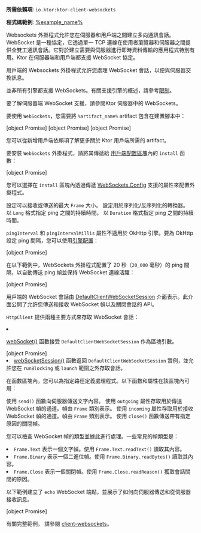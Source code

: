 <topic xmlns:xsi="http://www.w3.org/2001/XMLSchema-instance"
       xsi:noNamespaceSchemaLocation="https://resources.jetbrains.com/writerside/1.0/topic.v2.xsd"
       id="client-websockets" title="Ktor 用戶端的 WebSockets">
<show-structure for="chapter" depth="3"/>
<primary-label ref="client-plugin"/>
<var name="example_name" value="client-websockets"/>
<var name="artifact_name" value="ktor-client-websockets"/>
<tldr>
    <p>
        <b>所需依賴項</b>: <code>io.ktor:ktor-client-websockets</code>
    </p>
<p>
    <b>程式碼範例</b>:
    <a href="https://github.com/ktorio/ktor-documentation/tree/%ktor_version%/codeSnippets/snippets/%example_name%">
        %example_name%
    </a>
</p>
</tldr>
<link-summary>
    Websockets 外掛程式允許您在伺服器和用戶端之間建立多向通訊會話。
</link-summary>
<snippet id="websockets-description">
WebSocket 是一種協定，它透過單一 TCP 連線在使用者瀏覽器和伺服器之間提供全雙工通訊會話。它對於建立需要與伺服器進行即時資料傳輸的應用程式特別有用。Ktor 在伺服器端和用戶端都支援 WebSocket 協定。
</snippet>
<p>用戶端的 Websockets 外掛程式允許您處理 WebSocket 會話，以便與伺服器交換訊息。</p>
<note>
    <p>並非所有引擎都支援 WebSockets。有關支援引擎的概述，請參考<a href="client-engines.md#limitations">限制</a>。</p>
</note>
<tip>
    <p>要了解伺服器端 WebSocket 支援，請參閱<Links href="/ktor/server-websockets" summary="Websockets 外掛程式允許您在伺服器和用戶端之間建立多向通訊會話。">Ktor 伺服器中的 WebSockets</Links>。</p>
</tip>
<chapter title="新增依賴項" id="add_dependencies">
    <p>要使用 <code>WebSockets</code>，您需要將 <code>%artifact_name%</code> artifact 包含在建置腳本中：</p>
<tabs group="languages">
    <tab title="Gradle (Kotlin)" group-key="kotlin">
        [object Promise]
    </tab>
    <tab title="Gradle (Groovy)" group-key="groovy">
        [object Promise]
    </tab>
    <tab title="Maven" group-key="maven">
        [object Promise]
    </tab>
</tabs>
<p>
    您可以從<Links href="/ktor/client-dependencies" summary="了解如何將用戶端依賴項新增到現有專案。">新增用戶端依賴項</Links>了解更多關於 Ktor 用戶端所需的 artifact。
</p>
</chapter>
<chapter title="安裝 WebSockets" id="install_plugin">
    <p>要安裝 <code>WebSockets</code> 外掛程式，請將其傳遞給 <a href="#configure-client">用戶端配置區塊</a>內的 <code>install</code> 函數：</p>
    [object Promise]
</chapter>
<chapter title="配置" id="configure_plugin">
    <p>您可以選擇在 <code>install</code> 區塊內透過傳遞 <a href="https://api.ktor.io/ktor-client/ktor-client-core/io.ktor.client.plugins.websocket/-web-sockets/-config/index.html">WebSockets.Config</a> 支援的屬性來配置外掛程式。</p>
    <deflist>
        <def id="maxFrameSize">
            <title><code>maxFrameSize</code></title>
            設定可以接收或傳送的最大 <code>Frame</code> 大小。
        </def>
        <def id="contentConverter">
            <title><code>contentConverter</code></title>
            設定用於序列化/反序列化的轉換器。
        </def>
        <def id="pingIntervalMillis">
            <title><code>pingIntervalMillis</code></title>
            以 <code>Long</code> 格式指定 ping 之間的持續時間。
        </def>
        <def id="pingInterval">
            <title><code>pingInterval</code></title>
            以 <code>Duration</code> 格式指定 ping 之間的持續時間。
        </def>
    </deflist>
    <warning>
        <p><code>pingInterval</code> 和 <code>pingIntervalMillis</code> 屬性不適用於 OkHttp 引擎。要為 OkHttp 設定 ping 間隔，您可以使用<a href="#okhttp">引擎配置</a>：
        </p>
        [object Promise]
    </warning>
    <p>
        在以下範例中，WebSockets 外掛程式配置了 20 秒（<code>20_000</code> 毫秒）的 ping 間隔，以自動傳送 ping 幀並保持 WebSocket 連線活躍：
    </p>
    [object Promise]
</chapter>
<chapter title="使用 WebSocket 會話" id="working-wtih-session">
    <p>用戶端的 WebSocket 會話由
        <a href="https://api.ktor.io/ktor-shared/ktor-websockets/io.ktor.websocket/-default-web-socket-session/index.html">DefaultClientWebSocketSession</a>
        介面表示。此介面公開了允許您傳送和接收 WebSocket 幀以及關閉會話的 API。
    </p>
    <chapter title="存取 WebSocket 會話" id="access-session">
        <p>
            <code>HttpClient</code> 提供兩種主要方式來存取 WebSocket 會話：
        </p>
        <list>
            <li>
                <p><a
                        href="https://api.ktor.io/ktor-client/ktor-client-core/io.ktor.client.plugins.websocket/web-socket.html">webSocket()</a>
                    函數接受 <code>DefaultClientWebSocketSession</code> 作為區塊引數。</p>
                [object Promise]
            </li>
            <li>
                <a
                    href="https://api.ktor.io/ktor-client/ktor-client-core/io.ktor.client.plugins.websocket/web-socket-session.html">webSocketSession()</a>
                函數返回 <code>DefaultClientWebSocketSession</code> 實例，並允許您在 <code>runBlocking</code> 或 <code>launch</code> 範圍之外存取會話。
            </li>
        </list>
    </chapter>
    <chapter title="處理 WebSocket 會話" id="handle-session">
        <p>在函數區塊內，您可以為指定路徑定義處理程式。以下函數和屬性在該區塊內可用：</p>
        <deflist>
            <def id="send">
                <title><code>send()</code></title>
                使用 <code>send()</code> 函數向伺服器傳送文字內容。
            </def>
            <def id="outgoing">
                <title><code>outgoing</code></title>
                使用 <code>outgoing</code> 屬性存取用於傳送 WebSocket 幀的通道。幀由 <code>Frame</code> 類別表示。
            </def>
            <def id="incoming">
                <title><code>incoming</code></title>
                使用 <code>incoming</code> 屬性存取用於接收 WebSocket 幀的通道。幀由 <code>Frame</code> 類別表示。
            </def>
            <def id="close">
                <title><code>close()</code></title>
                使用 <code>close()</code> 函數傳送帶有指定原因的關閉幀。
            </def>
        </deflist>
    </chapter>
    <chapter title="幀類型" id="frame-types">
        <p>
            您可以檢查 WebSocket 幀的類型並據此進行處理。一些常見的幀類型是：
        </p>
        <list>
            <li><code>Frame.Text</code> 表示一個文字幀。使用
                <code>Frame.Text.readText()</code> 讀取其內容。
            </li>
            <li><code>Frame.Binary</code> 表示一個二進位幀。使用 <code>Frame.Binary.readBytes()</code>
                讀取其內容。
            </li>
            <li><code>Frame.Close</code> 表示一個關閉幀。使用 <code>Frame.Close.readReason()</code>
                獲取會話關閉的原因。
            </li>
        </list>
    </chapter>
    <chapter title="範例" id="example">
        <p>以下範例建立了 <code>echo</code> WebSocket 端點，並展示了如何向伺服器傳送和從伺服器接收訊息。</p>
        [object Promise]
        <p>有關完整範例，
            請參閱
            <a href="https://github.com/ktorio/ktor-documentation/tree/%ktor_version%/codeSnippets/snippets/client-websockets">client-websockets</a>。
        </p>
    </chapter>
</chapter>
</topic>